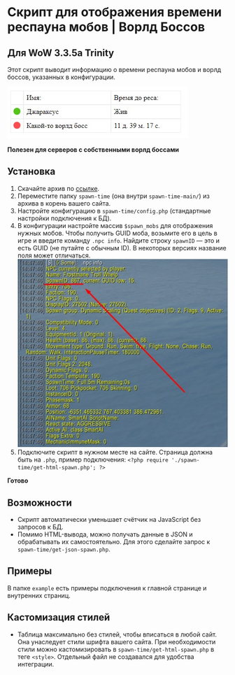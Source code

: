 # Скрипт для отображения времени респауна мобов | Ворлд Боссов

## Для WoW 3.3.5a Trinity

Этот скрипт выводит информацию о времени респауна мобов и ворлд боссов, указанных в конфигурации.

![Пример вывода](./imgs/html.jpg)

**Полезен для серверов с собственными ворлд боссами**

## Установка

1. Скачайте архив по [ссылке](https://github.com/wowerdev/spawn-time/archive/refs/heads/main.zip).
2. Переместите папку `spawn-time` (она внутри `spawn-time-main/`) из архива в корень вашего сайта.
3. Настройте конфигурацию в `spawn-time/config.php` (стандартные настройки подключения к БД).
4. В конфигурации настройте массив `$spawn_mobs` для отображения нужных мобов. Чтобы получить GUID моба, возьмите его в цель в игре и введите команду `.npc info`. Найдите строку `spawnID` — это и есть GUID (не путайте с обычным ID). В некоторых версиях название поля может отличаться.
   ![](./imgs/spawnID.jpg)
5. Подключите скрипт в нужном месте на сайте. Страница должна быть на `.php`, пример подключения: `<?php require './spawn-time/get-html-spawn.php'; ?>`

**Готово**

## Возможности

- Скрипт автоматически уменьшает счётчик на JavaScript без запросов к БД.
- Помимо HTML-вывода, можно получать данные в JSON и обрабатывать их самостоятельно. Для этого сделайте запрос к `spawn-time/get-json-spawn.php`.

## Примеры

В папке `example` есть примеры подключения к главной странице и внутренних страниц.

## Кастомизация стилей

- Таблица максимально без стилей, чтобы вписаться в любой сайт. Она унаследует стили шрифта вашего сайта. При необходимости стили можно кастомизировать в `spawn-time/get-html-spawn.php` в теге `<style>`. Отдельный файл не создавался для удобства интеграции.
